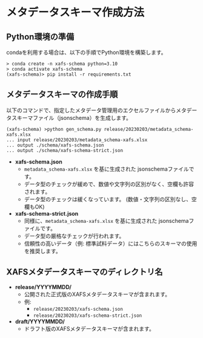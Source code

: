 # メタデータスキーマ作成方法



## Python環境の準備

condaを利用する場合は、以下の手順でPython環境を構築します。

```
> conda create -n xafs-schema python=3.10
> conda activate xafs-schema
(xafs-schema)> pip install -r requirements.txt
```



## メタデータスキーマの作成手順

以下のコマンドで、指定したメタデータ管理用のエクセルファイルからメタデータスキーマファイル（jsonschema）を生成します。

```
(xafs-schema) >python gen_schema.py release/20230203/metadata_schema-xafs.xlsx
... input release/20230203/metadata_schema-xafs.xlsx
... output ./schema/xafs-schema.json
... output ./schema/xafs-schema-strict.json
```

* **xafs-schema.json**
  * `metadata_schema-xafs.xlsx` を基に生成された jsonschemaファイルです。 
  * データ型のチェックが緩めで、数値や文字列の区別がなく、空欄も許容されます。
  * データ型のチェックは緩くなっています。 (数値・文字列の区別なし、空欄もOK)
* **xafs-schema-strict.json**
  * 同様に、`metadata_schema-xafs.xlsx` を基に生成された jsonschemaファイルです。
  * データ型の厳格なチェックが行われます。
  * 信頼性の高いデータ（例: 標準試料データ）にはこちらのスキーマの使用を推奨します。



## XAFSメタデータスキーマのディレクトリ名

* **release/YYYYMMDD/**
  * 公開された正式版のXAFSメタデータスキーマが含まれます。
  * 例:
    * `release/20230203/xafs-schema.json`
    * `release/20230203/xafs-schema-strict.json`
* **draft/YYYYMMDD/**
  * ドラフト版のXAFSメタデータスキーマが含まれます。

